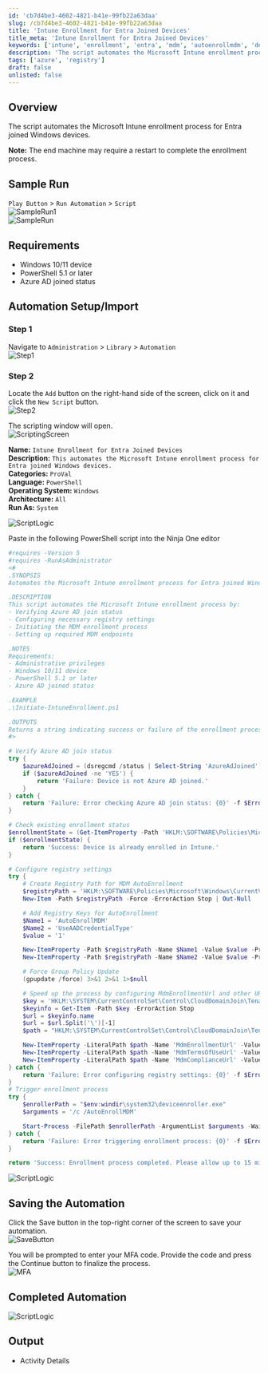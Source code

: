 ```yaml
---
id: 'cb7d4be3-4602-4821-b41e-99fb22a63daa'
slug: /cb7d4be3-4602-4821-b41e-99fb22a63daa
title: 'Intune Enrollment for Entra Joined Devices'
title_meta: 'Intune Enrollment for Entra Joined Devices'
keywords: ['intune', 'enrollment', 'entra', 'mdm', 'autoenrollmdm', 'deviceenroller']
description: 'The script automates the Microsoft Intune enrollment process for Entra joined Windows devices.'
tags: ['azure', 'registry']
draft: false
unlisted: false
---
```


## Overview

The script automates the Microsoft Intune enrollment process for Entra joined Windows devices.

**Note:** The end machine may require a restart to complete the enrollment process.

## Sample Run

`Play Button` > `Run Automation` > `Script`  
![SampleRun1](../../../static/img/ninja-one-automations-common-screenshots/samplerun1.png)  
![SampleRun](../../../static/img/Intune-Enrollment-For-Entra-Devices/image4.png)

## Requirements

- Windows 10/11 device
- PowerShell 5.1 or later
- Azure AD joined status

## Automation Setup/Import

### Step 1

Navigate to `Administration` > `Library` > `Automation`  
![Step1](../../../static/img/ninja-one-automations-common-screenshots/step1.png)

### Step 2

Locate the `Add` button on the right-hand side of the screen, click on it and click the `New Script` button.  
![Step2](../../../static/img/ninja-one-automations-common-screenshots/step2.png)

The scripting window will open.  
![ScriptingScreen](../../../static/img/ninja-one-automations-common-screenshots/scriptingscreen.png)

**Name:** `Intune Enrollment for Entra Joined Devices`  
**Description:** `This automates the Microsoft Intune enrollment process for Entra joined Windows devices.`  
**Categories:** `ProVal`  
**Language:** `PowerShell`  
**Operating System:** `Windows`  
**Architecture:** `All`  
**Run As:** `System`  

![ScriptLogic](../../../static/img/Intune-Enrollment-For-Entra-Devices/image3.png)

Paste in the following PowerShell script into the Ninja One editor

```powershell
#requires -Version 5
#requires -RunAsAdministrator
<#
.SYNOPSIS
Automates the Microsoft Intune enrollment process for Entra joined Windows devices.

.DESCRIPTION
This script automates the Microsoft Intune enrollment process by:
- Verifying Azure AD join status
- Configuring necessary registry settings
- Initiating the MDM enrollment process
- Setting up required MDM endpoints

.NOTES
Requirements:
- Administrative privileges
- Windows 10/11 device
- PowerShell 5.1 or later
- Azure AD joined status

.EXAMPLE
.\Initiate-IntuneEnrollment.ps1

.OUTPUTS
Returns a string indicating success or failure of the enrollment process.
#>

# Verify Azure AD join status
try {
    $azureAdJoined = (dsregcmd /status | Select-String 'AzureAdJoined').Line.Split(':')[1].Trim()
    if ($azureAdJoined -ne 'YES') {
        return 'Failure: Device is not Azure AD joined.'
    }
} catch {
    return 'Failure: Error checking Azure AD join status: {0}' -f $Error[0].Exception.Message
}

# Check existing enrollment status
$enrollmentState = (Get-ItemProperty -Path 'HKLM:\SOFTWARE\Policies\Microsoft\Windows\CurrentVersion\MDM' -Name 'AutoEnrollMDM' -ErrorAction SilentlyContinue).AutoEnrollMDM
if ($enrollmentState) {
    return 'Success: Device is already enrolled in Intune.'
}

# Configure registry settings
try {
    # Create Registry Path for MDM AutoEnrollment
    $registryPath = 'HKLM:\SOFTWARE\Policies\Microsoft\Windows\CurrentVersion\MDM'
    New-Item -Path $registryPath -Force -ErrorAction Stop | Out-Null

    # Add Registry Keys for AutoEnrollment
    $Name1 = 'AutoEnrollMDM'
    $Name2 = 'UseAADCredentialType'
    $value = '1'

    New-ItemProperty -Path $registryPath -Name $Name1 -Value $value -PropertyType DWORD -Force -ErrorAction Stop | Out-Null
    New-ItemProperty -Path $registryPath -Name $Name2 -Value $value -PropertyType DWORD -Force -ErrorAction Stop | Out-Null

    # Force Group Policy Update
    (gpupdate /force) 3>&1 2>&1 1>$null

    # Speed up the process by configuring MdmEnrollmentUrl and other URLs, and then forcing device enrollment
    $key = 'HKLM:\SYSTEM\CurrentControlSet\Control\CloudDomainJoin\TenantInfo\*'
    $keyinfo = Get-Item -Path $key -ErrorAction Stop
    $url = $keyinfo.name
    $url = $url.Split('\')[-1]
    $path = "HKLM:\SYSTEM\CurrentControlSet\Control\CloudDomainJoin\TenantInfo\$url"

    New-ItemProperty -LiteralPath $path -Name 'MdmEnrollmentUrl' -Value 'https://enrollment.manage.microsoft.com/enrollmentserver/discovery.svc' -PropertyType String -Force -ErrorAction Stop
    New-ItemProperty -LiteralPath $path -Name 'MdmTermsOfUseUrl' -Value 'https://portal.manage.microsoft.com/TermsofUse.aspx' -PropertyType String -Force -ErrorAction Stop
    New-ItemProperty -LiteralPath $path -Name 'MdmComplianceUrl' -Value 'https://portal.manage.microsoft.com/?portalAction=Compliance' -PropertyType String -Force -ErrorAction Stop
} catch {
    return 'Failure: Error configuring registry settings: {0}' -f $Error[0].Exception.Message
}
# Trigger enrollment process
try {
    $enrollerPath = "$env:windir\system32\deviceenroller.exe"
    $arguments = '/c /AutoEnrollMDM'

    Start-Process -FilePath $enrollerPath -ArgumentList $arguments -Wait -NoNewWindow -ErrorAction Stop
} catch {
    return 'Failure: Error triggering enrollment process: {0}' -f $Error[0].Exception.Message
}

return 'Success: Enrollment process completed. Please allow up to 15 minutes for the device to appear in Intune.'
```

![ScriptLogic](../../../static/img/Intune-Enrollment-For-Entra-Devices/image1.png)

## Saving the Automation

Click the Save button in the top-right corner of the screen to save your automation.  
![SaveButton](../../../static/img/ninja-one-automations-common-screenshots/savebutton.png)

You will be prompted to enter your MFA code. Provide the code and press the Continue button to finalize the process.  
![MFA](../../../static/img/ninja-one-automations-common-screenshots/mfa.png)

## Completed Automation

![ScriptLogic](../../../static/img/Intune-Enrollment-For-Entra-Devices/image2.png)

## Output

- Activity Details
